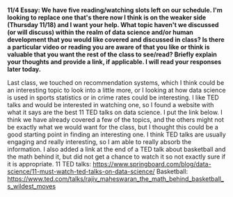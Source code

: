 **11/4 Essay: We have five reading/watching slots left on our schedule. I'm looking to replace one that's there now I think is on the weaker side (Thursday 11/18) and I want your help. What topic haven't we discussed (or will discuss) within the realm of data science and/or human development that you would like covered and discussed in class? Is there a particular video or reading you are aware of that you like or think is valuable that you want the rest of the class to see/read? Briefly explain your thoughts and provide a link, if applicable. I will read your responses later today.**

Last class, we touched on recommendation systems, which I think could be an interesting topic to look into a little more, or I looking at how data science is used in sports statistics or in crime rates could be interesting. I like TED talks and would be interested in watching one, so I found a website with what it says are the best 11 TED talks on data science. I put the link below. I think we have already covered a few of the topics, and the others might not be exactly what we would want for the class, but I thought this could be a good starting point in finding an interesting one. I think TED talks are usually engaging and really interesting, so I am able to really absorb the information. I also added a link at the end of a TED talk about basketball and the math behind it, but did not get a chance to watch it so not exactly sure if it is appropriate. 
11 TED talks: https://www.springboard.com/blog/data-science/11-must-watch-ted-talks-on-data-science/
Basketball: https://www.ted.com/talks/rajiv_maheswaran_the_math_behind_basketball_s_wildest_moves
